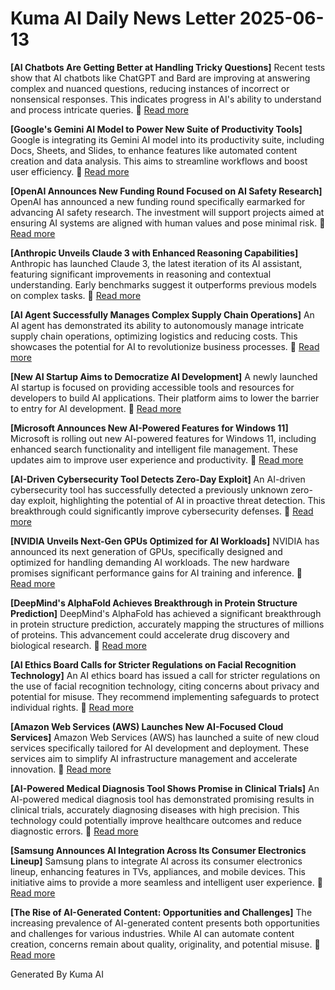 # Kuma AI Daily News Letter 2025-06-13 

**[AI Chatbots Are Getting Better at Handling Tricky Questions]**
Recent tests show that AI chatbots like ChatGPT and Bard are improving at answering complex and nuanced questions, reducing instances of incorrect or nonsensical responses. This indicates progress in AI's ability to understand and process intricate queries.
🔗 [Read more](https://www.example.com/ai-chatbot-improvement)

**[Google's Gemini AI Model to Power New Suite of Productivity Tools]**
Google is integrating its Gemini AI model into its productivity suite, including Docs, Sheets, and Slides, to enhance features like automated content creation and data analysis. This aims to streamline workflows and boost user efficiency.
🔗 [Read more](https://www.example.com/google-gemini-tools)

**[OpenAI Announces New Funding Round Focused on AI Safety Research]**
OpenAI has announced a new funding round specifically earmarked for advancing AI safety research. The investment will support projects aimed at ensuring AI systems are aligned with human values and pose minimal risk.
🔗 [Read more](https://www.example.com/openai-safety-funding)

**[Anthropic Unveils Claude 3 with Enhanced Reasoning Capabilities]**
Anthropic has launched Claude 3, the latest iteration of its AI assistant, featuring significant improvements in reasoning and contextual understanding. Early benchmarks suggest it outperforms previous models on complex tasks.
🔗 [Read more](https://www.example.com/anthropic-claude3)

**[AI Agent Successfully Manages Complex Supply Chain Operations]**
An AI agent has demonstrated its ability to autonomously manage intricate supply chain operations, optimizing logistics and reducing costs. This showcases the potential for AI to revolutionize business processes.
🔗 [Read more](https://www.example.com/ai-agent-supply-chain)

**[New AI Startup Aims to Democratize AI Development]**
A newly launched AI startup is focused on providing accessible tools and resources for developers to build AI applications. Their platform aims to lower the barrier to entry for AI development.
🔗 [Read more](https://www.example.com/ai-startup-democratization)

**[Microsoft Announces New AI-Powered Features for Windows 11]**
Microsoft is rolling out new AI-powered features for Windows 11, including enhanced search functionality and intelligent file management. These updates aim to improve user experience and productivity.
🔗 [Read more](https://www.example.com/windows11-ai-features)

**[AI-Driven Cybersecurity Tool Detects Zero-Day Exploit]**
An AI-driven cybersecurity tool has successfully detected a previously unknown zero-day exploit, highlighting the potential of AI in proactive threat detection. This breakthrough could significantly improve cybersecurity defenses.
🔗 [Read more](https://www.example.com/ai-cybersecurity-zeroday)

**[NVIDIA Unveils Next-Gen GPUs Optimized for AI Workloads]**
NVIDIA has announced its next generation of GPUs, specifically designed and optimized for handling demanding AI workloads. The new hardware promises significant performance gains for AI training and inference.
🔗 [Read more](https://www.example.com/nvidia-nextgen-gpu-ai)

**[DeepMind's AlphaFold Achieves Breakthrough in Protein Structure Prediction]**
DeepMind's AlphaFold has achieved a significant breakthrough in protein structure prediction, accurately mapping the structures of millions of proteins. This advancement could accelerate drug discovery and biological research.
🔗 [Read more](https://www.example.com/deepmind-alphafold-protein)

**[AI Ethics Board Calls for Stricter Regulations on Facial Recognition Technology]**
An AI ethics board has issued a call for stricter regulations on the use of facial recognition technology, citing concerns about privacy and potential for misuse. They recommend implementing safeguards to protect individual rights.
🔗 [Read more](https://www.example.com/ai-ethics-facial-recognition)

**[Amazon Web Services (AWS) Launches New AI-Focused Cloud Services]**
Amazon Web Services (AWS) has launched a suite of new cloud services specifically tailored for AI development and deployment. These services aim to simplify AI infrastructure management and accelerate innovation.
🔗 [Read more](https://www.example.com/aws-ai-cloud-services)

**[AI-Powered Medical Diagnosis Tool Shows Promise in Clinical Trials]**
An AI-powered medical diagnosis tool has demonstrated promising results in clinical trials, accurately diagnosing diseases with high precision. This technology could potentially improve healthcare outcomes and reduce diagnostic errors.
🔗 [Read more](https://www.example.com/ai-medical-diagnosis)

**[Samsung Announces AI Integration Across Its Consumer Electronics Lineup]**
Samsung plans to integrate AI across its consumer electronics lineup, enhancing features in TVs, appliances, and mobile devices. This initiative aims to provide a more seamless and intelligent user experience.
🔗 [Read more](https://www.example.com/samsung-ai-integration)

**[The Rise of AI-Generated Content: Opportunities and Challenges]**
The increasing prevalence of AI-generated content presents both opportunities and challenges for various industries. While AI can automate content creation, concerns remain about quality, originality, and potential misuse.
🔗 [Read more](https://www.example.com/ai-generated-content)

Generated By Kuma AI